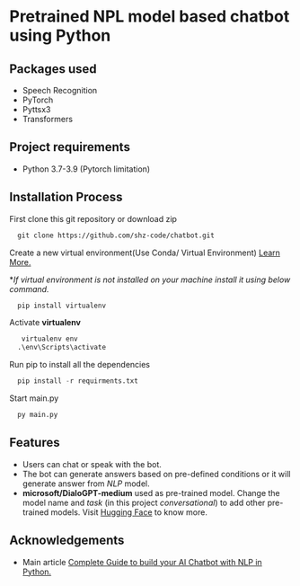 # Pretrained NPL model based chatbot using Python

## Packages used
- Speech Recognition
- PyTorch
- Pyttsx3
- Transformers

## Project requirements
- Python 3.7-3.9 (Pytorch limitation)

## Installation Process


First clone this git repository or download zip
```html
  git clone https://github.com/shz-code/chatbot.git
```
Create a new virtual environment(Use Conda/ Virtual Environment) [Learn More.](https://docs.python.org/3/library/venv.html#:~:text=A%20virtual%20environment%20is%20created,the%20virtual%20environment%20are%20available.)

**If virtual environment is not installed on your machine install it using below command.*
```py
  pip install virtualenv
```
Activate **virtualenv**
```py
   virtualenv env
  .\env\Scripts\activate  
```
Run pip to install all the dependencies
```py
  pip install -r requirments.txt
```
Start main.py

```py
  py main.py
```

## Features
- Users can chat or speak with the bot.
- The bot can generate answers based on pre-defined conditions or it will generate answer from *NLP* model.
- **microsoft/DialoGPT-medium** used as pre-trained model. Change the model name and *task* (in this project *conversational*) to add other pre-trained models. Visit [Hugging Face](https://huggingface.co/models) to know more.



## Acknowledgements

 - Main article [Complete Guide to build your AI Chatbot with NLP in Python.](https://www.analyticsvidhya.com/blog/2021/10/complete-guide-to-build-your-ai-chatbot-with-nlp-in-python/)

